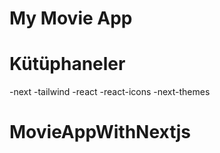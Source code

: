 # My Movie App


# Kütüphaneler
-next
-tailwind
-react
-react-icons
-next-themes
# MovieAppWithNextjs

